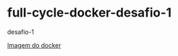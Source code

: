 # full-cycle-docker-desafio-1
desafio-1

<a href="https://hub.docker.com/r/ricardobohadana/golang-fullcycle">Imagem do docker</a>
